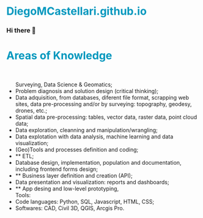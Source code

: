 # DiegoMCastellari.github.io

<style type="text/css">
 h1 { color: #0098BE; }
</style>

### Hi there 👋

<h1>Areas of Knowledge</h1><br>

<ul>
    Surveying, Data Science & Geomatics;
    <li>Problem diagnosis and solution design (critical thinking);</li>
    <li>Data adquisition, from databases, diferent file format, scrapping web sites, data pre-processing and/or by surveying: topography, geodesy, drones, etc.;</li>
    <li>Spatial data pre-processing: tables, vector data, raster data, point cloud data;</li>
    <li>Data exploration, cleanning and manipulation/wrangling;</li>
    <li>Data explotation with data analysis, machine learning and data visualization;</li>
    <li>(Geo)Tools and processes definition and coding;</li>
    <li>** ETL;</li>
    <li>Database design, implementation, population and documentation, including frontend forms design;</li>
    <li>** Business layer definition and creation (API);</li>
    <li>Data presentation and visualization: reports and dashboards;</li>
    <li>** App desing and low-level prototyping,</li>
    Tools:
    <li>Code languages: Python, SQL, Javascript, HTML, CSS;</li>
    <li>Softwares: CAD, Civil 3D, QGIS, Arcgis Pro.</li>
</ul>    

